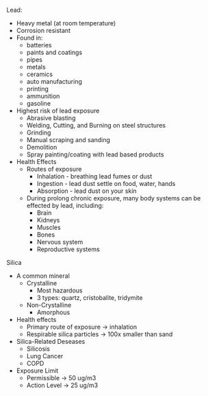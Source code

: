 Lead:
-	Heavy metal (at room temperature)
-	Corrosion resistant
-	Found in:
	-	batteries
	-	paints and coatings
	-	pipes
	-	metals
	-	ceramics
	-	auto manufacturing
	-	printing
	-	ammunition
	-	gasoline
-	Highest risk of lead exposure
	-	Abrasive blasting
	-	Welding, Cutting, and Burning on steel structures
	-	Grinding
	-	Manual scraping and sanding
	-	Demolition
	-	Spray painting/coating with lead based products
-	Health Effects
	-	Routes of exposure
		-	Inhalation - breathing lead fumes or dust
		-	Ingestion - lead dust settle on food, water, hands
		-	Absorption - lead dust on your skin
	-	During prolong chronic exposure, many body systems can be effected by lead, including:
		-	Brain
		-	Kidneys
		-	Muscles
		-	Bones
		-	Nervous system
		-	Reproductive systems
		
Silica
-	A common mineral
	-	Crystalline
		-	Most hazardous
		-	3 types: quartz, cristobalite, tridymite
	-	Non-Crystalline
		-	Amorphous
-	Health effects
	-	Primary route of exposure -> inhalation
	-	Respirable silica particles -> 100x smaller than sand
-	Silica-Related Deseases
	-	Silicosis
	-	Lung Cancer
	-	COPD
-	Exposure Limit
	-	Permissible -> 50 ug/m3
	-	Action Level -> 25 ug/m3